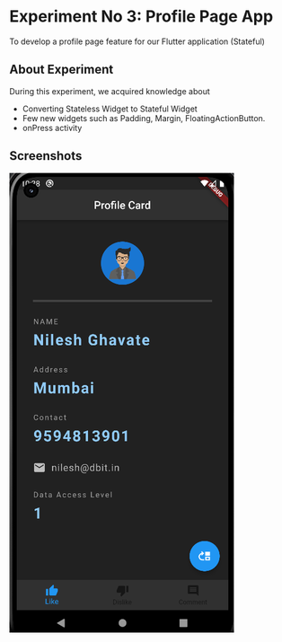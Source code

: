 # Experiment No 3: Profile Page App

To develop a profile page feature for our Flutter application (Stateful)

## About Experiment

During this experiment, we acquired knowledge about
* Converting Stateless Widget to Stateful Widget
* Few new widgets such as Padding, Margin, FloatingActionButton.
* onPress activity

## Screenshots

![plot](./assets/screenshots/screenshot_1.png?raw=true)